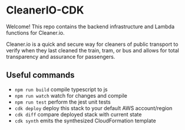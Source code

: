# CleanerIO-CDK

Welcome! This repo contains the backend infrastructure and Lambda functions for Cleaner.io.

Cleaner.io is a quick and secure way for cleaners of public transport to verify when they last cleaned the train, tram, or bus and allows for total transparency and assurance for passengers.

## Useful commands

 * `npm run build`   compile typescript to js
 * `npm run watch`   watch for changes and compile
 * `npm run test`    perform the jest unit tests
 * `cdk deploy`      deploy this stack to your default AWS account/region
 * `cdk diff`        compare deployed stack with current state
 * `cdk synth`       emits the synthesized CloudFormation template
